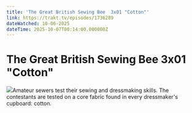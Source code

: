 ```yaml
---
title: 'The Great British Sewing Bee  3x01 "Cotton"' 
link: https://trakt.tv/episodes/1736289
dateWatched: 10-06-2025
dateTime: 2025-10-07T00:14:00.000000Z
---
```

# The Great British Sewing Bee  3x01 "Cotton"

![](https://walter-r2.trakt.tv/images/episodes/001/736/289/screenshots/thumb/2ae67a692b.jpg)Amateur sewers test their sewing and dressmaking skills. The contestants are tested on a core fabric found in every dressmaker's cupboard: cotton.